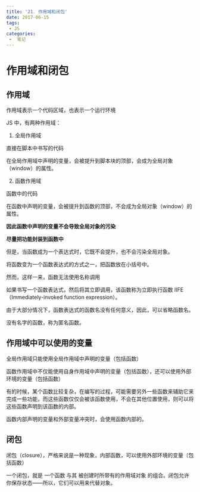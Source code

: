```yaml
---
title: '21. 作用域和闭包'
date: 2017-06-15
tags:
 - JS
categories:
 -  笔记
---
```


# 作用域和闭包

## 作用域

作用域表示一个代码区域，也表示一个运行环境

JS 中，有两种作用域：

1. 全局作用域

直接在脚本中书写的代码

在全局作用域中声明的变量，会被提升到脚本块的顶部，会成为全局对象（window）的属性。

2. 函数作用域

函数中的代码

在函数中声明的变量，会被提升到函数的顶部，不会成为全局对象（window）的属性。

**因此函数中声明的变量不会导致全局对象的污染**

**尽量把功能封装到函数中**

但是，当函数成为一个表达式时，它既不会提升，也不会污染全局对象。

将函数变为一个函数表达式的方式之一，把函数放在小括号中。

然而，这样一来，函数无法使用名称调用

如果书写一个函数表达式，然后将其立即调用，该函数称为立即执行函数 IIFE（Immediately-invoked function expression）。

由于大部分情况下，函数表达式的函数名没有任何意义，因此，可以省略函数名。

没有名字的函数，称为匿名函数。

## 作用域中可以使用的变量

全局作用域只能使用全局作用域中声明的变量（包括函数）

函数作用域中不仅能使用自身作用域中声明的变量（包括函数），还可以使用外部环境的变量（包括函数）

有的时候，某个函数比较复杂，在编写的过程，可能需要另外一些函数来辅助它来完成一些功能，而这些函数仅仅会被该函数使用，不会在其他位置使用，则可以将这些函数声明到该函数的内部。

函数内部声明的变量和外部变量冲突时，会使用函数内部的。

## 闭包

闭包（closure），严格来说是一种现象，内部函数，可以使用外部环境的变量（包括函数）

一个闭包，就是 一个函数 与其 被创建时所带有的作用域对象 的组合。闭包允许你保存状态——所以，它们可以用来代替对象。
